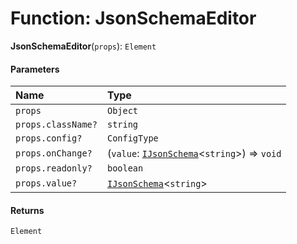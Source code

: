 # Function: JsonSchemaEditor

**JsonSchemaEditor**(`props`): `Element`

#### Parameters

| Name | Type |
| :------ | :------ |
| `props` | `Object` |
| `props.className?` | `string` |
| `props.config?` | `ConfigType` |
| `props.onChange?` | (`value`: [`IJsonSchema`](/en/auto-docs/form-materials/interfaces/IJsonSchema.md)<`string`>) => `void` |
| `props.readonly?` | `boolean` |
| `props.value?` | [`IJsonSchema`](/en/auto-docs/form-materials/interfaces/IJsonSchema.md)<`string`> |

#### Returns

`Element`

